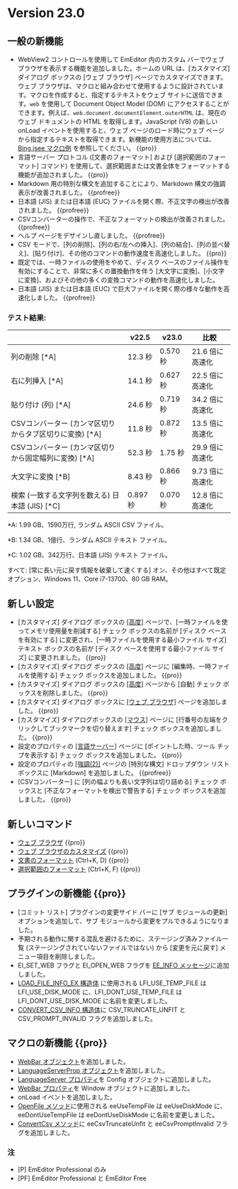 # Version 23.0

<!-- TODO Add date -->

## 一般の新機能

- WebView2 コントロールを使用して EmEditor 内のカスタム バーでウェブ ブラウザを表示する機能を追加しました。ホームの URL は、[カスタマイズ] ダイアログ ボックスの [ウェブ ブラウザ] ページでカスタマイズできます。ウェブ ブラウザは、マクロと組み合わせて使用するように設計されています。マクロを作成すると、指定するテキストをウェブ サイトに送信できます。`web` を使用して Document Object Model (DOM) にアクセスすることができます。例えば、`web.document.documentElement.outerHTML` は、現在のウェブ ドキュメントの HTML を取得します。JavaScript (V8) の新しい onLoad イベントを使用すると、ウェブ ページのロード時にウェブ ページから指定するテキストを取得できます。新機能の使用方法については、<a href="https://github.com/Emurasoft/library/blob/main/macros/Bing.jsee" target="_blank">Bing.jsee マクロ例</a> を参照してください。 {{pro}}
- 言語サーバー プロトコル ([文書のフォーマット] および [選択範囲のフォーマット] コマンド) を使用して、選択範囲または文書全体をフォーマットする機能が追加されました。 {{pro}}
- Markdown 用の特別な構文を追加することにより、Markdown 構文の強調表示が改善されました。 {{profree}}
- 日本語 (JIS) または日本語 (EUC) ファイルを開く際、不正文字の検出が改善されました。 {{profree}}
- CSVコンバーターの操作で、不正なフォーマットの検出が改善されました。 {{profree}}
- ヘルプ ページをデザインし直しました。 {{profree}}
- CSV モードで、[列の削除]、[列の右/左への挿入]、[列の結合]、[列の並べ替え]、[貼り付け]、その他のコマンドの動作速度を高速化しました。 {{pro}}
- 既定では、一時ファイルの使用をやめて、ディスク ベースのファイル操作を有効にすることで、非常に多くの置換動作を伴う [大文字に変換]、[小文字に変換]、およびその他の多くの変換コマンドの動作を高速化しました。
- 日本語 (JIS) または日本語 (EUC) で巨大ファイルを開く際の様々な動作を高速化しました。 {{profree}}

### テスト結果:

|  | v22.5 | v23.0 | 比較 |
| --- | --- | --- | --- |
| 列の削除 \[\*A\] | 12.3 秒 | 0.570 秒 | 21.6 倍に高速化 |
| 右に列挿入 \[\*A\] | 14.1 秒 | 0.627 秒 | 22.5 倍に高速化 |
| 貼り付け (列) \[\*A\] | 24.6 秒 | 0.719 秒 | 34.2 倍に高速化 |
| CSVコンバーター (カンマ区切りからタブ区切りに変換) \[\*A\] | 11.8 秒 | 0.872 秒 | 13.5 倍に高速化 |
| CSVコンバーター (カンマ区切りから固定幅列に変換) \[\*A\] | 52.3 秒 | 1.75 秒 | 29.9 倍に高速化 |
| 大文字に変換 \[\*B\] | 8.43 秒 | 0.866 秒 | 9.73 倍に高速化 |
| 検索 (一致する文字列を数える) 日本語 (JIS) \[\*C\] | 0.897 秒 | 0.070 秒 | 12.8 倍に高速化 |

\*A: 1.99 GB、1590万行, ランダム ASCII CSV ファイル。

\*B: 1.34 GB、1億行、ランダム ASCII テキスト ファイル。

\*C: 1.02 GB、342万行、日本語 (JIS) テキスト ファイル。

すべて: \[常に長い元に戻す情報を破棄して速くする\] オン、その他はすべて既定オプション、Windows 11、Core i7-13700、80 GB RAM。

## 新しい設定

- [カスタマイズ] ダイアログ ボックスの [\[高度\]](../dlg/customize/advanced/index) ページで、[一時ファイルを使ってメモリ使用量を削減する] チェック ボックスの名前が [ディスク ベースを有効にする] に変更され、[一時ファイルを使用する最小ファイル サイズ] テキスト ボックスの名前が [ディスク ベースを使用する最小ファイル サイズ] に変更されました。 {{pro}}
- \[カスタマイズ\] ダイアログ ボックスの [\[高度\]](../dlg/customize/advanced/index) ページに [編集時、一時ファイルを使用する] チェック ボックスを追加しました。 {{pro}}
- \[カスタマイズ\] ダイアログ ボックスの [\[高度\]](../dlg/customize/advanced/index) ページから [自動] チェック ボックスを削除しました。 {{pro}}
- [カスタマイズ] ダイアログ ボックスに [\[ウェブ ブラウザ\]](../dlg/customize/web/index) ページを追加しました。 {{pro}}
- [カスタマイズ] ダイアログボックスの [\[マウス\]](../dlg/customize/mouse/index) ページに [行番号の左端をクリックしてブックマークを切り替えます] チェック ボックスを追加しました。 {{pro}}
- 設定のプロパティの [\[言語サーバー\]](../dlg/properties/language_server/index) ページに [ポイントした時、ツール チップを表示する] チェック ボックスを追加しました。 {{pro}}
- 設定のプロパティの [\[強調(2)\]](../dlg/properties/highlight2/index) ページの [特別な構文] ドロップダウン リスト ボックスに [Markdown] を追加しました。 {{profree}}
- [CSVコンバーター] に [列の幅よりも長い文字列は切り詰める] チェック ボックスと [不正なフォーマットを検出で警告する] チェック ボックスを追加しました。 {{pro}}

## 新しいコマンド

- [ウェブ ブラウザ](../cmd/view/view_web) {{pro}}
- [ウェブ ブラウザのカスタマイズ](../cmd/tools/customize_web) {{pro}}
- [文書のフォーマット](../cmd/convert/format_document) (Ctrl+K, D) {{pro}}
- [選択範囲のフォーマット](../cmd/convert/format_selection) (Ctrl+K, F) {{pro}}

## プラグインの新機能 {{pro}}

- [コミット リスト] プラグインの変更サイド バーに [サブ モジュールの更新] オプションを追加して、サブ モジュールから変更をプルできるようになりました。
- 予期される動作に関する混乱を避けるために、ステージング済みファイル一覧 (ステージングされていないファイルではない) から [変更を元に戻す] メニュー項目を削除しました。
- EI_SET_WEB フラグと EI_OPEN_WEB フラグを [EE_INFO メッセージ](../plugin/message/ee_info)に追加しました。
- [LOAD_FILE_INFO_EX 構造体](../plugin/structure/load_file_info.md) に使用される LFI_USE_TEMP_FILE は LFI_USE_DISK_MODE に、LFI_DONT_USE_TEMP_FILE は LFI_DONT_USE_DISK_MODE に名前を変更しました。
- [CONVERT_CSV_INFO 構造体](../plugin/structure/convert_csv_info.md)に CSV_TRUNCATE_UNFIT と CSV_PROMPT_INVALID フラグを追加しました。

## マクロの新機能 {{pro}}

- [WebBar オブジェクト](../macro/web_bar/index)を追加しました。
- [LanguageServerProp オブジェクト](../macro/language_server_prop/index)を追加しました。
- [LanguageServer プロパティ](../macro/config/language_server)を Config オブジェクトに追加しました。
- [WebBar プロパティ](../macro/window/web_bar)を Window オブジェクトに追加しました。
- onLoad イベントを追加しました。
- [OpenFile メソッド](../macro/editor/editor_openfile.md)に使用される eeUseTempFile は eeUseDiskMode に、eeDontUseTempFile は eeDontUseDiskMode に名前を変更しました。
- [ConvertCsv メソッド](../macro/document/convert_csv.md)に eeCsvTruncateUnfit と eeCsvPromptInvalid フラグを追加しました。

### 注

- \[P\] EmEditor Professional のみ
- \[PF\] EmEditor Professional と EmEditor Free
